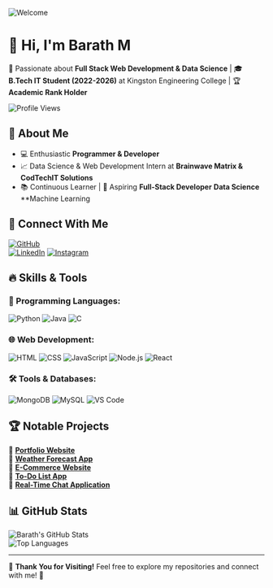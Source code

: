 ![Welcome](https://media.giphy.com/media/hvRJCLFzcasrR4ia7z/giphy.gif)

# 👋 Hi, I'm **Barath M**

🚀 Passionate about **Full Stack Web Development & Data Science** | 🎓 **B.Tech IT Student (2022-2026)** at Kingston Engineering College | 🏆 **Academic Rank Holder**

![Profile Views](https://komarev.com/ghpvc/?username=Mbarathm345672005&color=blue)

## 🌟 About Me

- 💻 Enthusiastic **Programmer & Developer**
- 📈 Data Science & Web Development Intern at **Brainwave Matrix & CodTechIT Solutions**
- 📚 Continuous Learner | 🚀 Aspiring **Full-Stack Developer** **Data Science** **Machine Learning

## 🔗 Connect With Me

[![GitHub](https://img.shields.io/badge/GitHub-%2312100E.svg?style=for-the-badge&logo=github&logoColor=white)](https://github.com/Mbarathm345672005)  
[![LinkedIn](https://img.shields.io/badge/LinkedIn-%230077B5.svg?style=for-the-badge&logo=linkedin&logoColor=white)](http://www.linkedin.com/in/barathm77)
[![Instagram](https://img.shields.io/badge/Instagram-%23E4405F.svg?style=for-the-badge&logo=instagram&logoColor=white)](https://www.instagram.com/mbarath4466)

## 🔥 Skills & Tools

### 🚀 Programming Languages:

![Python](https://img.shields.io/badge/Python-3776AB?style=for-the-badge&logo=python&logoColor=white)
![Java](https://img.shields.io/badge/Java-ED8B00?style=for-the-badge&logo=java&logoColor=white)
![C](https://img.shields.io/badge/C-00599C?style=for-the-badge&logo=c&logoColor=white)

### 🌐 Web Development:

![HTML](https://img.shields.io/badge/HTML5-E34F26?style=for-the-badge&logo=html5&logoColor=white)
![CSS](https://img.shields.io/badge/CSS3-1572B6?style=for-the-badge&logo=css3&logoColor=white)
![JavaScript](https://img.shields.io/badge/JavaScript-F7DF1E?style=for-the-badge&logo=javascript&logoColor=black)
![Node.js](https://img.shields.io/badge/Node.js-43853D?style=for-the-badge&logo=node.js&logoColor=white)
![React](https://img.shields.io/badge/React-61DAFB?style=for-the-badge&logo=react&logoColor=black)

### 🛠️ Tools & Databases:

![MongoDB](https://img.shields.io/badge/MongoDB-4EA94B?style=for-the-badge&logo=mongodb&logoColor=white)
![MySQL](https://img.shields.io/badge/MySQL-4479A1?style=for-the-badge&logo=mysql&logoColor=white)
![VS Code](https://img.shields.io/badge/VS%20Code-007ACC?style=for-the-badge&logo=visual-studio-code&logoColor=white)

## 🏆 Notable Projects

🔹 **[Portfolio Website](https://github.com/Mbarathm345672005/CODTECHITSOLUTION-FSWD-TASK1)**  
🔹 **[Weather Forecast App](https://github.com/Mbarathm345672005/java-project-weather-forcast-/blob/main/EX%2011-Mini%20Project%20Weather%20Forecasting.pdf)**  
🔹 **[E-Commerce Website](https://mbarathm345672005.github.io/Brainwave_Matrix_intern-/task2/index.html)**  
🔹 **[To-Do List App](https://mbarathm345672005.github.io/Brainwave_Matrix_intern-/index.html)**  
🔹 **[Real-Time Chat Application](https://github.com/Mbarathm345672005/CODTECHITSOLUTIONS-FSWD-TASK2)**

## 📊 GitHub Stats

![Barath's GitHub Stats](https://github-readme-stats.vercel.app/api?username=Mbarathm345672005&show_icons=true&theme=radical)  
![Top Languages](https://github-readme-stats.vercel.app/api/top-langs/?username=Mbarathm345672005&layout=compact&theme=radical)

---

🌟 **Thank You for Visiting!** Feel free to explore my repositories and connect with me! 🚀
